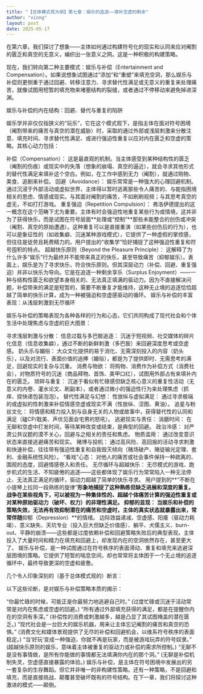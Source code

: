 ```yaml
---
title: "【总体模式观大纲】第七章：娱乐的追逐——填补空虚的剩余"
author: "xiong"
layout: post
date: 2025-05-17
---
```

 

在第六章，我们探讨了想象——主体如何通过构建符号化的现实和认同来应对阉割的匮乏和真空的无意义，编织出一张意义之网。这是一种积极的构建策略。

现在，我们转向第二种主要模式：娱乐与补偿（Entertainment and Compensation）。如果说想象试图通过“添加”和“重塑”来填充空洞，那么娱乐与补偿则更侧重于通过回避、转移注意力、寻求替代性满足或无意义的重复来处理痛苦，就像试图用短暂的填充物来堵塞结构的裂缝，或者通过不停移动来避免掉进深渊。

娱乐与补偿的内在结构：回避、替代与重复的陷阱

娱乐学并非仅仅指狭义的“玩乐”，它在这个模式观下，是指主体在面对符号困境（阉割带来的痛苦与真空的潜在威胁）时，采取的通过外部或浅层刺激来分散注意、填充时间、寻求替代性满足、或进行强迫性重复以应对内在匮乏和空虚的策略。其核心动力包括：

补偿（Compensation）： 这是最直观的机制。当主体感受到某种结构性的匮乏（阉割的伤痕）或现实中的失落（想象的崩塌、真空的逼近），就会寻求其他形式的替代性满足来填补这个空白。例如，在工作中感到无力（阉割），就通过购物、美食、追剧来补偿。
回避（Avoidance）： 娱乐常常是一种强大的心理回避机制。通过沉浸于外部活动或虚拟世界，主体得以暂时逃离那些令人痛苦的、与能指困境相关的思虑、情感或现实。与其面对阉割的痛苦，不如刷刷视频；与其思考真空的虚无，不如打打游戏。
重复强迫（Repetition Compulsion）： 弗洛伊德提出的这一概念在这个范畴下尤为重要。主体有时会强迫性地重复某些行为或情境，这并非为了获得快乐，而是试图在符号层面**处理或“控制”**那些未能整合的创伤或冲突（阉割、真空的原始遭遇）。这种重复可以是直接重演（如某些创伤后的行为），也可以是象征性的（如收集癖、沉迷某种游戏模式），它提供了一种虚假的掌控感，但往往是徒劳且耗费精力的。用户提出的“收集学”恰好捕捉了这种强迫性重复和符号囤积的特点。
超越快乐原则（Beyond the Pleasure Principle）： 这解释了为什么许多“娱乐”行为最终并不能带来真正的快乐，甚至导致痛苦（抑郁娱乐）。表面上，娱乐是为了寻求快乐，符合快乐原则。但其深层动力（补偿、回避、重复强迫）并非以快乐为导向。它是在追逐一种剩余享乐（Surplus Enjoyment）——一种与结构性匮乏和欲望本身相关的、无法真正填满的驱动力。因为不直接解决问题，补偿带来的满足是短暂的，需要不断重复才能维持，这种无止境的追逐恰恰超越了简单的快乐计算，成为一种被强迫和空虚感驱动的循环。
娱乐与补偿的丰富表现：从浅层刺激到无尽循环

娱乐与补偿的策略表现为各种各样的行为和心态，它们共同构成了现代社会和个体生活中处理焦虑与空虚的巨大图景：

寻求浅层刺激与分散：
信息过载与多巴胺追逐： 沉迷于短视频、社交媒体的碎片化信息（信息收集癖），通过不断的新鲜刺激（多巴胺）来回避深度思考或空虚感。
奶头乐与媚俗： 大众文化提供的易于消化、无需深刻投入的内容（奶头乐），以及对流行、表面价值的追捧（媚俗），都是为了提供即时、无需思考的满足，回避现实的复杂与沉重。
消费与物欲： 将购物、消费作为补偿方式（消费社会），对物质符号的沉迷（商品拜物、首饰、美甲口红），试图用外部占有来填补内在的匮乏。
琐碎与重复： 沉迷于看似有忙碌感但缺乏核心意义的重复性活动（无意义的内卷、灌水论文、刷副本），或者通过微小的强迫性行为来处理焦虑（抓痒、捏快递包装泡泡）。
替代性满足与幻想：
性放纵与虚拟满足： 通过寻求极端的或虚拟的性刺激来补偿情感空虚或现实不满（性放纵、涩图、黄油）。
追星与粉丝文化： 将情感和精力投入到与自身无关的人物或故事中，获得替代性的认同和满足（磕CP/耽美、声优见面会宅男的怒吼）。
逃避现实与责任：
消磨时间： 在无聊和空虚中打发时间，等待某种改变或结束，是典型的回避。
政治冷感： 对严肃公共议题的漠不关心，回避与之相关的责任和焦虑。
物质滥用： 通过改变意识状态来直接逃避痛苦和现实。
赌博与投机： 通过高风险、高回报的活动寻求刺激和快速补偿，往往带有强迫性重复和自我毁灭倾向（赌场破产、赌徒输光定理、套利、金融系统性风险）。
“看戏”心态： 对他人的痛苦或社会事件保持一种疏离的、围观的态度，回避情感卷入和责任。
无尽循环与超越快乐：
无尽模式的游戏、跑步机式的生活、不知疲倦的追逐——这些都体现了娱乐行为常常陷入一种无法停止、无法真正满足的循环，驱动力超越了简单的快乐寻求。
用户提到的**“不断在小提琴上拉同一段熟练的旋律”**形象地捕捉了这种熟练但缺乏进展和深度的重复。
战争在某些视角下，可以被视为一种集体性的、超越个体痛苦计算的强迫性重复或对某种原始驱动力（破坏、权力）的非理性满足。
抑郁的显现： 当娱乐和补偿的策略失效，无法再有效抑制潜在的痛苦和空虚时，主体的真实状态就暴露出来，常常伴随**抑郁（Depression）**的情绪。
边际效益递减、空虚感、阳痿（驱动力耗竭）、意义缺失、天坑专业（投入巨大但缺乏价值感）、躺平、犬儒主义、burn-out、平静的崩溃——这些都是过度依赖补偿和回避策略失败后的典型表现。主体投入了大量时间和精力在填充和回避上，却发现内在的空洞依然存在，甚至更大了。
娱乐与补偿，是一种试图通过在符号秩序的表面滑动、重复和填充来逃避深层困境的策略。它提供了短暂的喘息空间，却也常常将主体困于一个无止境的追逐循环中，最终导致更深的空虚和疲惫。

几个令人印象深刻的（基于总体模式观的）断言：

以下这些论断，是对娱乐与补偿策略本质的揭示：

“你最忙碌的时候，可能正是你最努力地逃避自己时。” (过度忙碌或沉迷于活动常常是对内在焦虑或空虚的回避。)
“所有通过外部填充获得的满足，都是在提醒你内在的空洞有多深。” (补偿性的消费或刺激越多，越是凸显了其试图掩盖的潜在匮乏。)
“现代社会是一台巨大的娱乐机器，用来让主体忘记阉割的痛苦和真空的恐惧。” (消费文化和媒体景观提供了无尽的补偿和回避机会，以维系符号秩序的表面稳定。)
“当‘好玩’变成一种强迫，你就不再是玩家，而是被游戏玩弄的符号奴隶。” (超越快乐原则的娱乐，意味着主体被重复的驱动力或补偿的需求所控制。)
“无聊不是没有事情做，是所有你能做的事情都无法填满你内在的那个洞。” (无聊是补偿机制失灵，空虚感直接暴露的体验。)
娱乐与补偿，是主体在符号困境中发展出的另一套复杂的生存舞蹈。但它并非唯一的非构建性策略。还有一种策略，不是回避和填充，而是直接挑战、颠覆甚至破坏既有的符号结构。在下一章，我们将探讨这种激进的模式——颠倒。